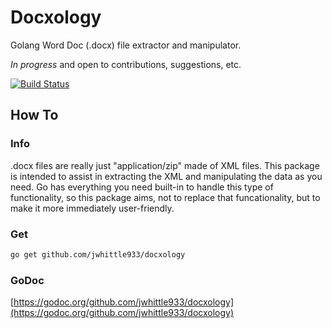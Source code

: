 # Docxology

Golang Word Doc (.docx) file extractor and manipulator.

_In progress_ and open to contributions, suggestions, etc.

[![Build Status](https://travis-ci.com/jwhittle933/docxology.svg?branch=master)](https://travis-ci.com/jwhittle933/docxology)

## How To

### Info

.docx files are really just "application/zip" made of XML files. This package is intended to assist in extracting the XML and manipulating the data as you need. Go has everything you need built-in to handle this type of functionality, so this package aims, not to replace that funcationality, but to make it more immediately user-friendly.

### Get

```bash
go get github.com/jwhittle933/docxology
```

### GoDoc

[https://godoc.org/github.com/jwhittle933/docxology](https://godoc.org/github.com/jwhittle933/docxology)

